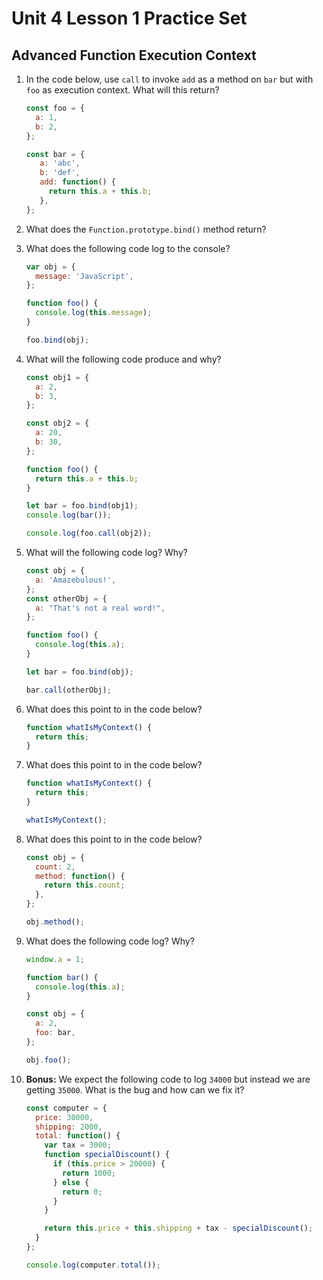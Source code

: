 # Unit 4 Lesson 1 Practice Set
## Advanced Function Execution Context

1. In the code below, use `call` to invoke `add` as a method on `bar` but with `foo` as execution context. What will this return?
      ```javascript
      const foo = {
        a: 1,
        b: 2,
      };

      const bar = {
         a: 'abc',
         b: 'def',
         add: function() {
           return this.a + this.b;
         },
      };
      ```

2. What does the `Function.prototype.bind()` method return?

3. What does the following code log to the console?
      ```javascript
      var obj = {
        message: 'JavaScript',
      };

      function foo() {
        console.log(this.message);
      }

      foo.bind(obj);
      ```

4. What will the following code produce and why? 
      ```javascript
      const obj1 = {
        a: 2,
        b: 3,
      };

      const obj2 = {
        a: 20,
        b: 30,
      };

      function foo() {
        return this.a + this.b;
      }

      let bar = foo.bind(obj1);
      console.log(bar());

      console.log(foo.call(obj2));
      ```

5. What will the following code log? Why?
      ```javascript
      const obj = {
        a: 'Amazebulous!',
      };
      const otherObj = {
        a: "That's not a real word!",
      };

      function foo() {
        console.log(this.a);
      }

      let bar = foo.bind(obj);

      bar.call(otherObj);
      ```

6. What does this point to in the code below?

      ```javascript
      function whatIsMyContext() {
        return this;
      }
      ```

7. What does this point to in the code below?
      ```javascript
      function whatIsMyContext() {
        return this;
      }

      whatIsMyContext();
      ```

8. What does this point to in the code below?
      ```javascript
      const obj = {
        count: 2,
        method: function() {
          return this.count;
        },
      };

      obj.method();
      ```
9. What does the following code log? Why?
      ```javascript
      window.a = 1;

      function bar() {
        console.log(this.a);
      }

      const obj = {
        a: 2,
        foo: bar,
      };

      obj.foo();
      ```

10. **Bonus:** We expect the following code to log `34000` but instead we are getting `35000`. What is the bug and how can we fix it?
      ```javascript
      const computer = {
        price: 30000,
        shipping: 2000,
        total: function() {
          var tax = 3000;
          function specialDiscount() {
            if (this.price > 20000) {
              return 1000;
            } else {
              return 0;
            }
          }

          return this.price + this.shipping + tax - specialDiscount();
        }
      };

      console.log(computer.total());
      ```
